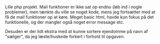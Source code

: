 Lille php projekt.
Mail funktioner er ikke sat op endnu (løb ind i nogle problemer), men tænkte du ville se noget kode, mens jeg fortsætter med at få de mail funktioner op at køre.
Meget basic html, havde kun fokus på det funktionelle, og der mangler også noget error message etc.

Desuden er der lidt ekstra med at kunne sortere ejendomme på navn af "sælger", da jeg læste/huskede forkert i forhold til opgaven.
